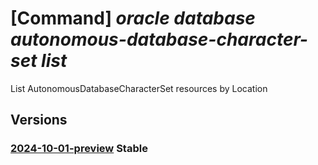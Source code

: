 # [Command] _oracle database autonomous-database-character-set list_

List AutonomousDatabaseCharacterSet resources by Location

## Versions

### [2024-10-01-preview](/Resources/mgmt-plane/L3N1YnNjcmlwdGlvbnMve30vcHJvdmlkZXJzL29yYWNsZS5kYXRhYmFzZS9sb2NhdGlvbnMve30vYXV0b25vbW91c2RhdGFiYXNlY2hhcmFjdGVyc2V0cw==/2024-10-01-preview.xml) **Stable**

<!-- mgmt-plane /subscriptions/{}/providers/oracle.database/locations/{}/autonomousdatabasecharactersets 2024-10-01-preview -->
